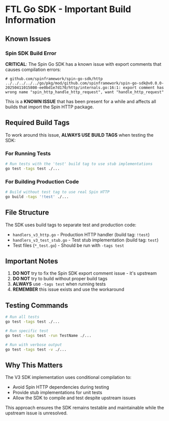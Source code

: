 # FTL Go SDK - Important Build Information

## Known Issues

### Spin SDK Build Error
**CRITICAL**: The Spin Go SDK has a known issue with export comments that causes compilation errors:
```
# github.com/spinframework/spin-go-sdk/http
../../../../../go/pkg/mod/github.com/spinframework/spin-go-sdk@v0.0.0-20250411015808-ee0bd1e7d170/http/internals.go:16:1: export comment has wrong name "spin_http_handle_http_request", want "handle_http_request"
```

This is a **KNOWN ISSUE** that has been present for a while and affects all builds that import the Spin HTTP package.

## Required Build Tags

To work around this issue, **ALWAYS USE BUILD TAGS** when testing the SDK:

### For Running Tests
```bash
# Run tests with the 'test' build tag to use stub implementations
go test -tags test ./...
```

### For Building Production Code
```bash
# Build without test tag to use real Spin HTTP
go build -tags '!test' ./...
```

## File Structure

The SDK uses build tags to separate test and production code:

- `handlers_v3_http.go` - Production HTTP handler (build tag: `!test`)
- `handlers_v3_test_stub.go` - Test stub implementation (build tag: `test`)
- Test files (`*_test.go`) - Should be run with `-tags test`

## Important Notes

1. **DO NOT** try to fix the Spin SDK export comment issue - it's upstream
2. **DO NOT** try to build without proper build tags
3. **ALWAYS** use `-tags test` when running tests
4. **REMEMBER** this issue exists and use the workaround

## Testing Commands

```bash
# Run all tests
go test -tags test ./...

# Run specific test
go test -tags test -run TestName ./...

# Run with verbose output
go test -tags test -v ./...
```

## Why This Matters

The V3 SDK implementation uses conditional compilation to:
- Avoid Spin HTTP dependencies during testing
- Provide stub implementations for unit tests
- Allow the SDK to compile and test despite upstream issues

This approach ensures the SDK remains testable and maintainable while the upstream issue is unresolved.